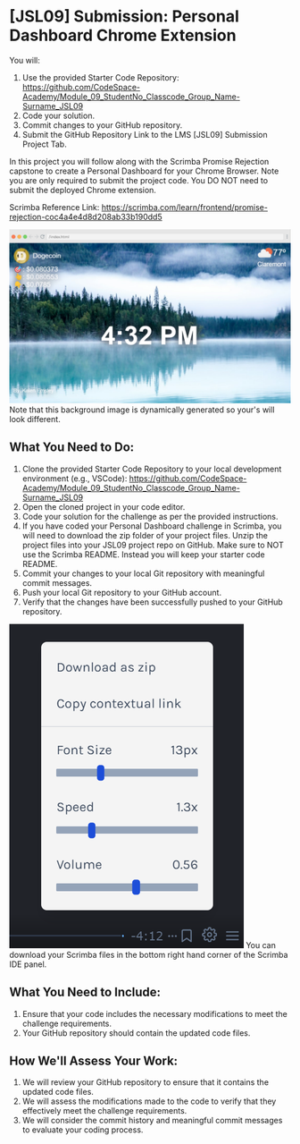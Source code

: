 # [JSL09] Submission: Personal Dashboard Chrome Extension

You will:
1. Use the provided Starter Code Repository: https://github.com/CodeSpace-Academy/Module_09_StudentNo_Classcode_Group_Name-Surname_JSL09
2. Code your solution.
3. Commit changes to your GitHub repository.
4. Submit the GitHub Repository Link to the LMS [JSL09] Submission Project Tab.

In this project you will follow along with the Scrimba Promise Rejection capstone to create a Personal Dashboard for your Chrome Browser. Note you are only required to submit the project code. You DO NOT need to submit the deployed Chrome extension. 

Scrimba Reference Link: https://scrimba.com/learn/frontend/promise-rejection-coc4a4e4d8d208ab33b190dd5

![](<[JSL09 Solution].png>)
Note that this background image is dynamically generated so your's will look different.

## What You Need to Do:

1. Clone the provided Starter Code Repository to your local development environment (e.g., VSCode): https://github.com/CodeSpace-Academy/Module_09_StudentNo_Classcode_Group_Name-Surname_JSL09
2. Open the cloned project in your code editor.
3. Code your solution for the challenge as per the provided instructions.
4. If you have coded your Personal Dashboard challenge in Scrimba, you will need to download the zip folder of your project files. Unzip the project files into your JSL09 project repo on GitHub. Make sure to NOT use the Scrimba README. Instead you will keep your starter code README.
5. Commit your changes to your local Git repository with meaningful commit messages.
6. Push your local Git repository to your GitHub account.
7. Verify that the changes have been successfully pushed to your GitHub repository.

![alt text](download-scrimba-files.png)
You can download your Scrimba files in the bottom right hand corner of the Scrimba IDE panel. 

## What You Need to Include:

1. Ensure that your code includes the necessary modifications to meet the challenge requirements.
2. Your GitHub repository should contain the updated code files.

## How We'll Assess Your Work:

1. We will review your GitHub repository to ensure that it contains the updated code files.
2. We will assess the modifications made to the code to verify that they effectively meet the challenge requirements.
3. We will consider the commit history and meaningful commit messages to evaluate your coding process.

